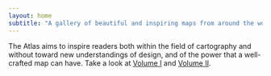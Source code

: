 ```yaml
---
layout: home
subtitle: "A gallery of beautiful and inspiring maps from around the world. Volume II is currently for sale. We are working on Volume III!"
---
```


The Atlas aims to inspire readers both within the field of cartography and without toward new understandings of design, and of the power that a well-crafted map can have. Take a look at [Volume I](/one) and [Volume II](/two).